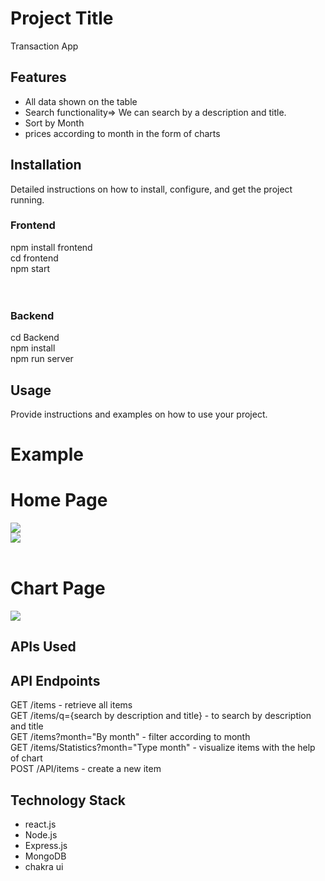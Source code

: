 # Project Title
Transaction App

## Features

- All data shown on the table
- Search functionality=> We can search by a description and title.
- Sort by Month
- prices according to month in the form of charts  


## Installation
Detailed instructions on how to install, configure, and get the project running.



<h3>Frontend</h3>
npm install frontend <br/>
cd frontend <br/>
npm start
<br/><br/><br/>
<h3>Backend</h3>
cd Backend <br/>
npm install <br/>
npm run server

## Usage
Provide instructions and examples on how to use your project.

# Example

<h1>Home Page</h1> 
<img src="https://github.com/Anmoljagota/Roxiler_systems_assignment/blob/master/frontend/utilits/Screenshot%20(2801).png?raw=true"/><br/>
<img src="https://github.com/Anmoljagota/Roxiler_systems_assignment/blob/master/frontend/utilits/Screenshot%20(2802).png?raw=true"/><br/><br/>
<h1>Chart Page</h1>
<img src="https://github.com/Anmoljagota/Roxiler_systems_assignment/blob/master/frontend/utilits/Screenshot%20(2817).png?raw=true"/>


## APIs Used


## API Endpoints
GET /items - retrieve all items <br/>
GET /items/q={search by description and title} - to search by description and title <br/>
GET /items?month="By month" - filter according to month <br/>
GET /items/Statistics?month="Type month" - visualize items with the help of chart <br/>
POST /API/items - create a new item <br/>


## Technology Stack

- react.js
- Node.js
- Express.js
- MongoDB
- chakra ui
